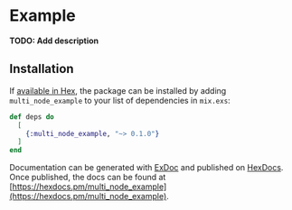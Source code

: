 # Example

**TODO: Add description**

## Installation

If [available in Hex](https://hex.pm/docs/publish), the package can be installed
by adding `multi_node_example` to your list of dependencies in `mix.exs`:

```elixir
def deps do
  [
    {:multi_node_example, "~> 0.1.0"}
  ]
end
```

Documentation can be generated with [ExDoc](https://github.com/elixir-lang/ex_doc)
and published on [HexDocs](https://hexdocs.pm). Once published, the docs can
be found at [https://hexdocs.pm/multi_node_example](https://hexdocs.pm/multi_node_example).
